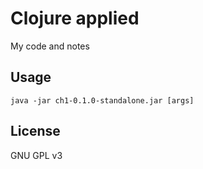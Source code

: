 # Clojure applied

My code and notes

## Usage

    java -jar ch1-0.1.0-standalone.jar [args]

## License
GNU GPL v3
